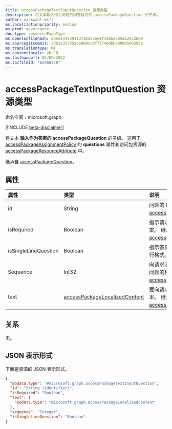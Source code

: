 ```yaml
---
title: accessPackageTextInputQuestion 资源类型
description: 将文本输入作为问题的回答格式的 accessPackageQuestion 的子级。
author: markwahl-msft
ms.localizationpriority: medium
ms.prod: governance
doc_type: resourcePageType
ms.openlocfilehash: 0dee144139113716257ee1f41b6e585d22dc26b9
ms.sourcegitcommit: 2d61a35735aeb060cc9f7374dd6b50900566293b
ms.translationtype: MT
ms.contentlocale: zh-CN
ms.lasthandoff: 02/09/2022
ms.locfileid: "62468278"
---
```

# <a name="accesspackagetextinputquestion-resource-type"></a>accessPackageTextInputQuestion 资源类型

命名空间：microsoft.graph

[!INCLUDE [beta-disclaimer](../../includes/beta-disclaimer.md)]

将文本 **输入作为答案的 accessPackageQuestion** 的子级。  这用于 [accessPackageAssignmentPolicy](accesspackageassignmentpolicy.md) 的 **questions** 属性和访问包资源的 [accessPackageResourceAttribute](accesspackageresourceattribute.md) 中。

继承自 [accessPackageQuestion](../resources/accesspackagequestion.md)。

## <a name="properties"></a>属性
|属性|类型|说明|
|:---|:---|:---|
|id|String|问题的 ID。 继承自 [accessPackageQuestion](../resources/accesspackagequestion.md)。|
|isRequired|Boolean|指示请求者是否需要提供答案。 继承自 [accessPackageQuestion](../resources/accesspackagequestion.md)。|
|isSingleLineQuestion|Boolean|指示答案是单行格式还是多行格式。|
|Sequence|Int32|向请求者显示问题列表时此问题的相对位置。 继承自 [accessPackageQuestion](../resources/accesspackagequestion.md)。|
|text|[accessPackageLocalizedContent](../resources/accesspackagelocalizedcontent.md)|要向请求者显示的问题的文本。 继承自 [accessPackageQuestion](../resources/accesspackagequestion.md)。|

## <a name="relationships"></a>关系
无。

## <a name="json-representation"></a>JSON 表示形式
下面是资源的 JSON 表示形式。
<!-- {
  "blockType": "resource",
  "@odata.type": "microsoft.graph.accessPackageTextInputQuestion"
}
-->
``` json
{
  "@odata.type": "#microsoft.graph.accessPackageTextInputQuestion",
  "id": "String (identifier)",
  "isRequired": "Boolean",
  "text": {
    "@odata.type": "microsoft.graph.accessPackageLocalizedContent"
  },
  "sequence": "Integer",
  "isSingleLineQuestion": "Boolean"
}
```

